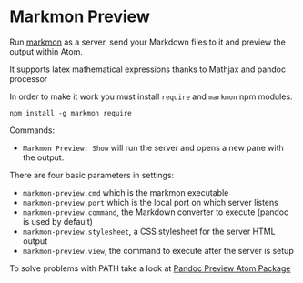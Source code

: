 # Markmon Preview

Run [markmon](https://github.com/yyjhao/markmon) as a server, send your Markdown files to it and preview the output within Atom.

It supports latex mathematical expressions thanks to Mathjax and pandoc processor

In order to make it work you must install `require` and `markmon` npm modules:

`npm install -g markmon require`

Commands:

  * `Markmon Preview: Show` will run the server and opens a new pane with the output.

There are four basic parameters in settings:

  * `markmon-preview.cmd` which is the markmon executable
  * `markmon-preview.port` which is the local port on which server listens
  * `markmon-preview.command`, the Markdown converter to execute (pandoc is used by default)
  * `markmon-preview.stylesheet`, a CSS stylesheet for the server HTML output
  * `markmon-preview.view`, the command to execute after the server is setup

To solve problems with PATH take a look at [Pandoc Preview Atom Package](https://atom.io/packages/pandoc)
